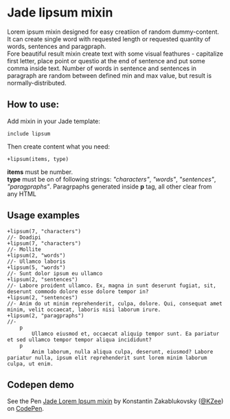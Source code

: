 # Jade lipsum mixin
Lorem ipsum mixin designed for easy creatiion of random dummy-content. It can create single word with requested length or requested quantity of words, sentences and paragpraph.  
Fore beautiful result mixin create text with some visual feathures - capitalize first letter, place point or questio at the end of sentence and put some comma inside text. Number of words in sentence and sentences in paragraph are random between defined min and max value, but result is normally-distributed.

## How to use:
Add mixin in your Jade template:
```jade
include lipsum
```
Then create content what you need:
```jade
+lipsum(items, type)
```
**items** must be number.  
**type** must be on of following strings: *"characters"*, *"words"*, *"sentences"*, *"paragpraphs"*. Paragrpaphs generated inside **p** tag, all other clear from any HTML

## Usage examples
```jade
+lipsum(7, "characters") 
//- Doadipi
+lipsum(7, "characters") 
//- Mollite 
+lipsum(2, "words") 
//- Ullamco laboris
+lipsum(5, "words") 
//- Sunt dolor ipsum eu ullamco 
+lipsum(2, "sentences") 
//- Labore proident ullamco. Ex, magna in sunt deserunt fugiat, sit, deserunt commodo dolore esse dolore tempor in? 
+lipsum(2, "sentences") 
//- Anim do ut minim reprehenderit, culpa, dolore. Qui, consequat amet minim, velit occaecat, laboris nisi laborum irure. 
+lipsum(2, "paragpraphs") 
//-
	p
		Ullamco eiusmod et, occaecat aliquip tempor sunt. Ea pariatur et sed ullamco tempor tempor aliqua incididunt? 
	p
		Anim laborum, nulla aliqua culpa, deserunt, eiusmod? Labore pariatur nulla, ipsum elit reprehenderit sunt lorem minim laborum culpa, ut enim. 
```

## Codepen demo
<p data-height="393" data-theme-id="0" data-slug-hash="vOZqba" data-default-tab="result" data-user="KZee" class='codepen'>See the Pen <a href='http://codepen.io/KZee/pen/vOZqba/'>Jade Lorem Ipsum mixin</a> by Konstantin Zakablukovsky (<a href='http://codepen.io/KZee'>@KZee</a>) on <a href='http://codepen.io'>CodePen</a>.</p>
<script async src="//assets.codepen.io/assets/embed/ei.js"></script>
